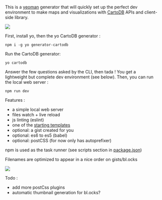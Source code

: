 
This is a [yeoman](http://yeoman.io/) generator that will quickly set up the perfect dev environment to make maps and visualizations with [CartoDB](https://cartodb.com/) APIs and client-side library.

![](http://g.recordit.co/ozyaiZHERj.gif)

First, install yo, then the yo CartoDB generator :
```
npm i -g yo generator-cartodb
```

Run the CartoDB generator:
```
yo cartodb
```

Answer the few questions asked by the CLI, then tada ! You get a lightweight but complete dev environment (see below).
Then, you can run the local web server : 
```
npm run dev
```

Features :
- a simple local web server
- files watch + live reload
- js linting (eslint)
- one of the [starting templates](https://github.com/nerik/generator-cartodb/tree/master/app/templates/carto-templates)
- optional: a gist created for you
- optional: es6 to es5 (babel)
- optional: postCSS (for now only has autoprefixer)


npm is used as the task runner (see scripts section in [package.json](https://github.com/nerik/generator-cartodb/blob/master/package.json))

Filenames are optimized to appear in a nice order on gists/bl.ocks

![](http://g.recordit.co/mYqnAr4Uzg.gif)

Todo :
- add more postCss plugins
- automatic thumbnail generation for bl.ocks?
